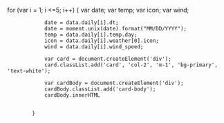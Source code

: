 for (var i = 1; i <=5; i++) {
                var date;
                var temp;
                var icon;
                var wind;
                
                date = data.daily[i].dt;
                date = moment.unix(date).format("MM/DD/YYYY");
                temp = data.daily[i].temp.day;
                icon = data.daily[i].weather[0].icon;
                wind = data.daily[i].wind_speed;

                var card = document.createElement('div');
                card.classList.add('card', 'col-2', 'm-1', 'bg-primary', 'text-white');

                var cardBody = document.createElement('div');
                cardBody.classList.add('card-body');
                cardBody.innerHTML


            }
